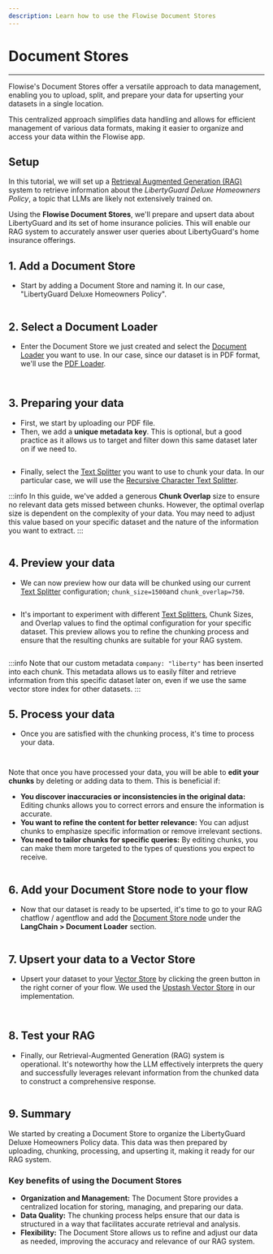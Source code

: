 ```yaml
---
description: Learn how to use the Flowise Document Stores
---
```


# Document Stores

---

Flowise's Document Stores offer a versatile approach to data management, enabling you to upload, split, and prepare your data for upserting your datasets in a single location.

This centralized approach simplifies data handling and allows for efficient management of various data formats, making it easier to organize and access your data within the Flowise app.

## Setup

In this tutorial, we will set up a [Retrieval Augmented Generation (RAG)](../../developers/use-cases/multiple-documents-qna.md) system to retrieve information about the _LibertyGuard Deluxe Homeowners Policy_, a topic that LLMs are likely not extensively trained on.

Using the **Flowise Document Stores**, we'll prepare and upsert data about LibertyGuard and its set of home insurance policies. This will enable our RAG system to accurately answer user queries about LibertyGuard's home insurance offerings.

## 1. Add a Document Store

-   Start by adding a Document Store and naming it. In our case, "LibertyGuard Deluxe Homeowners Policy".

<figure><img src="/.gitbook/assets/ds01.png" alt="" /><figcaption></figcaption></figure>

## 2. Select a Document Loader

-   Enter the Document Store we just created and select the [Document Loader](../../sidekick-studio/chatflows/document-loaders/) you want to use. In our case, since our dataset is in PDF format, we'll use the [PDF Loader](../../sidekick-studio/chatflows/document-loaders/pdf-file.md).

<figure><img src="/.gitbook/assets/ds02.png" alt="" /><figcaption></figcaption></figure>

<figure><img src="/.gitbook/assets/ds03.png" alt="" /><figcaption></figcaption></figure>

## 3. Preparing your data

-   First, we start by uploading our PDF file.
-   Then, we add a **unique metadata key**. This is optional, but a good practice as it allows us to target and filter down this same dataset later on if we need to.

<figure><img src="/.gitbook/assets/ds04.png" alt="" /><figcaption></figcaption></figure>

-   Finally, select the [Text Splitter](../../sidekick-studio/chatflows/text-splitters/) you want to use to chunk your data. In our particular case, we will use the [Recursive Character Text Splitter](../../sidekick-studio/chatflows/text-splitters/recursive-character-text-splitter.md).

:::info
In this guide, we've added a generous **Chunk Overlap** size to ensure no relevant data gets missed between chunks. However, the optimal overlap size is dependent on the complexity of your data. You may need to adjust this value based on your specific dataset and the nature of the information you want to extract.
:::

<figure><img src="/.gitbook/assets/ds05.png" alt="" /><figcaption></figcaption></figure>

## 4. Preview your data

-   We can now preview how our data will be chunked using our current [Text Splitter](../../sidekick-studio/chatflows/text-splitters/) configuration; `chunk_size=1500`and `chunk_overlap=750`.

<figure><img src="/.gitbook/assets/ds06.png" alt="" /><figcaption></figcaption></figure>

-   It's important to experiment with different [Text Splitters](../../sidekick-studio/chatflows/text-splitters/), Chunk Sizes, and Overlap values to find the optimal configuration for your specific dataset. This preview allows you to refine the chunking process and ensure that the resulting chunks are suitable for your RAG system.

<figure><img src="/.gitbook/assets/ds07.png" alt="" /><figcaption></figcaption></figure>

:::info
Note that our custom metadata `company: "liberty"` has been inserted into each chunk. This metadata allows us to easily filter and retrieve information from this specific dataset later on, even if we use the same vector store index for other datasets.
:::

## 5. Process your data

-   Once you are satisfied with the chunking process, it's time to process your data.

<figure><img src="/.gitbook/assets/ds08.png" alt="" /><figcaption></figcaption></figure>

<figure><img src="/.gitbook/assets/ds09%20(1).png" alt="" /><figcaption></figcaption></figure>

Note that once you have processed your data, you will be able to **edit your chunks** by deleting or adding data to them. This is beneficial if:

-   **You discover inaccuracies or inconsistencies in the original data:** Editing chunks allows you to correct errors and ensure the information is accurate.
-   **You want to refine the content for better relevance:** You can adjust chunks to emphasize specific information or remove irrelevant sections.
-   **You need to tailor chunks for specific queries:** By editing chunks, you can make them more targeted to the types of questions you expect to receive.

<figure><img src="/.gitbook/assets/ds10.png" alt="" /><figcaption></figcaption></figure>

## 6. Add your Document Store node to your flow

-   Now that our dataset is ready to be upserted, it's time to go to your RAG chatflow / agentflow and add the [Document Store node](../../sidekick-studio/chatflows/document-loaders/document-store.md) under the **LangChain > Document Loader** section.

<figure><img src="/.gitbook/assets/ds11.png" alt="" /><figcaption></figcaption></figure>

## 7. Upsert your data to a Vector Store

-   Upsert your dataset to your [Vector Store](../../sidekick-studio/chatflows/vector-stores/) by clicking the green button in the right corner of your flow. We used the [Upstash Vector Store](../../sidekick-studio/chatflows/vector-stores/upstash-vector.md) in our implementation.

<figure><img src="/.gitbook/assets/ds12.png" alt="" /><figcaption></figcaption></figure>

<figure><img src="/.gitbook/assets/ds13.png" alt="" /><figcaption></figcaption></figure>

## 8. Test your RAG

-   Finally, our Retrieval-Augmented Generation (RAG) system is operational. It's noteworthy how the LLM effectively interprets the query and successfully leverages relevant information from the chunked data to construct a comprehensive response.

<figure><img src="/.gitbook/assets/ds15.png" alt="" /><figcaption></figcaption></figure>

## 9. Summary

We started by creating a Document Store to organize the LibertyGuard Deluxe Homeowners Policy data. This data was then prepared by uploading, chunking, processing, and upserting it, making it ready for our RAG system.

### Key benefits of using the Document Stores

-   **Organization and Management:** The Document Store provides a centralized location for storing, managing, and preparing our data.
-   **Data Quality:** The chunking process helps ensure that our data is structured in a way that facilitates accurate retrieval and analysis.
-   **Flexibility:** The Document Store allows us to refine and adjust our data as needed, improving the accuracy and relevance of our RAG system.
